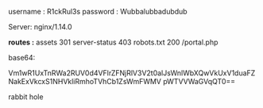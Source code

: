 
username : R1ckRul3s
password : Wubbalubbadubdub

Server: nginx/1.14.0

**routes :**
assets 301
server-status 403
robots.txt 200
/portal.php


base64:

Vm1wR1UxTnRWa2RUV0d4VFlrZFNjRlV3V2t0alJsWnlWbXQwVkUxV1duaFZNakExVkcxS1NHVkliRmhoTVhCb1ZsWmFWMV
pWTVVWaGVqQT0== 

rabbit hole